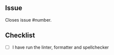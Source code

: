 ## Issue

Closes issue #number.

## Checklist

- [ ] I have run the linter, formatter and spellchecker
